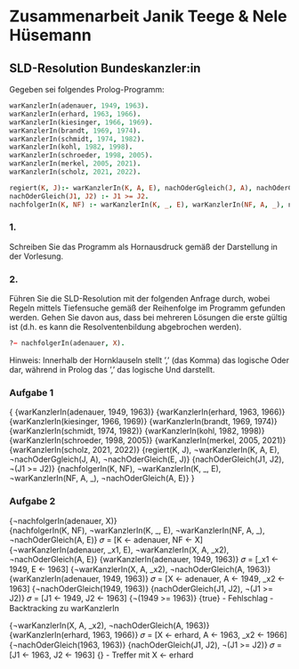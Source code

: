 # Zusammenarbeit Janik Teege & Nele Hüsemann

## SLD-Resolution Bundeskanzler:in

Gegeben sei folgendes Prolog-Programm:

```Prolog
warKanzlerIn(adenauer, 1949, 1963).
warKanzlerIn(erhard, 1963, 1966).
warKanzlerIn(kiesinger, 1966, 1969).
warKanzlerIn(brandt, 1969, 1974).
warKanzlerIn(schmidt, 1974, 1982).
warKanzlerIn(kohl, 1982, 1998).
warKanzlerIn(schroeder, 1998, 2005).
warKanzlerIn(merkel, 2005, 2021).
warKanzlerIn(scholz, 2021, 2022).

regiert(K, J):- warKanzlerIn(K, A, E), nachOderGgleich(J, A), nachOderGleich(E, J).
nachOderGleich(J1, J2) :- J1 >= J2.
nachfolgerIn(K, NF) :- warKanzlerIn(K, _, E), warKanzlerIn(NF, A, _), nachOderGleich(A, E).
```

### 1. 
Schreiben Sie das Programm als Hornausdruck gemäß der Darstellung in der Vorlesung.

### 2.
Führen Sie die SLD-Resolution mit der folgenden Anfrage durch, wobei Regeln mittels Tiefensuche gemäß der Reihenfolge im Programm gefunden werden. Gehen Sie davon aus, dass bei mehreren Lösungen die erste gültig ist (d.h. es kann die Resolventenbildung abgebrochen werden).
```Prolog
?− nachfolgerIn(adenauer, X).
```

Hinweis: Innerhalb der Hornklauseln stellt ’,’ (das Komma) das logische Oder dar, während in Prolog das ’,’ das logische Und darstellt.

### Aufgabe 1

{
    {warKanzlerIn(adenauer, 1949, 1963)}
    {warKanzlerIn(erhard, 1963, 1966)}
    {warKanzlerIn(kiesinger, 1966, 1969)}
    {warKanzlerIn(brandt, 1969, 1974)}
    {warKanzlerIn(schmidt, 1974, 1982)}
    {warKanzlerIn(kohl, 1982, 1998)}
    {warKanzlerIn(schroeder, 1998, 2005)}
    {warKanzlerIn(merkel, 2005, 2021)}
    {warKanzlerIn(scholz, 2021, 2022)}
    {regiert(K, J), ¬warKanzlerIn(K, A, E), ¬nachOderGgleich(J, A), ¬nachOderGleich(E, J)}
    {nachOderGleich(J1, J2), ¬(J1 >= J2)}
    {nachfolgerIn(K, NF), ¬warKanzlerIn(K, _, E), ¬warKanzlerIn(NF, A, _), ¬nachOderGleich(A, E)}
}

### Aufgabe 2

{¬nachfolgerIn(adenauer, X)}                
            {nachfolgerIn(K, NF), ¬warKanzlerIn(K, _, E), ¬warKanzlerIn(NF, A, _), ¬nachOderGleich(A, E)}
            𝜎 = [K ← adenauer, NF ← X]
{¬warKanzlerIn(adenauer, _x1, E), ¬warKanzlerIn(X, A, _x2), ¬nachOderGleich(A, E)}
            {warKanzlerIn(adenauer, 1949, 1963)}
            𝜎 = [_x1 ← 1949, E ← 1963]
{¬warKanzlerIn(X, A, _x2), ¬nachOderGleich(A, 1963)}
            {warKanzlerIn(adenauer, 1949, 1963)}
            𝜎 = [X ← adenauer, A ← 1949, _x2 ← 1963]
{¬nachOderGleich(1949, 1963)}
            {nachOderGleich(J1, J2), ¬(J1 >= J2)}
            𝜎 = [J1 ← 1949, J2 ← 1963]
{¬(1949 >= 1963)}
{true} - Fehlschlag - Backtracking zu warKanzlerIn

{¬warKanzlerIn(X, A, _x2), ¬nachOderGleich(A, 1963)}
            {warKanzlerIn(erhard, 1963, 1966)}
            𝜎 = [X ← erhard, A ← 1963, _x2 ← 1966]
{¬nachOderGleich(1963, 1963)}
            {nachOderGleich(J1, J2), ¬(J1 >= J2)}
            𝜎 = [J1 ← 1963, J2 ← 1963]
{} - Treffer mit X ← erhard
    
            

